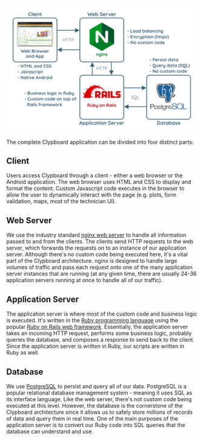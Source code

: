 ![](art/clypboard-architecture.png)

The complete Clypboard application can be divided into four distinct parts:

## Client
Users access Clypboard through a client - either a web browser or the Android application. The web browser uses HTML and CSS to display and format the content. Custom Javascript code executes in the browser to allow the user to dynamically interact with the page (e.g. plots, form validation, maps, most of the technician UI).

## Web Server
We use the industry standard [nginx web server](https://www.nginx.com/) to handle all information passed to and from the clients. The clients send HTTP requests to the web server, which forwards the requests on to an instance of our application server. Although there's no custom code being executed here, it's a vital part of the Clypboard architecture. nginx is designed to handle large volumes of traffic and pass each request onto one of the many application server instances that are running (at any given time, there are usually 24-36 application servers running at once to handle all of our traffic).

## Application Server
The application server is where most of the custom code and business logic is executed. It's written in the [Ruby programming language](https://www.ruby-lang.org/en/) using the popular [Ruby on Rails web framework](https://rubyonrails.org/). Essentially, the application server takes an incoming HTTP request, performs some business logic, probably queries the database, and composes a response to send back to the client. Since the application server is written in Ruby, our scripts are written in Ruby as well. 

## Database
We use [PostgreSQL](https://www.postgresql.org/) to persist and query all of our data. PostgreSQL is a popular relational database management system - meaning it uses SQL as its interface language. Like the web server, there's not custom code being executed at this level. However, the database is the cornerstone of the Clypboard architecture since it allows us to safely store millions of records of data and query them in real time. One of the main purposes of the application server is to convert our Ruby code into SQL queries that the database can understand and use. 